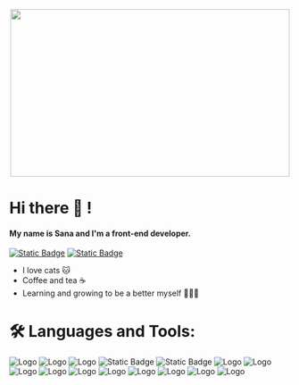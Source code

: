 <div align="center">
  <img src="https://media.giphy.com/media/HV0tHmPREaD0sIixmg/giphy.gif" width="500" height="300"/>
</div>

# Hi there 👋 ! 
#### My name is Sana and I'm a front-end developer. 

[![Static Badge](https://img.shields.io/badge/LinkedIn-blue?style=for-the-badge&link=https%3A%2F%2Fwww.linkedin.com%2Fin%2Fshana-shana%2F)](https://www.linkedin.com/in/shana-shana/)
[![Static Badge](https://img.shields.io/badge/website-pink?style=for-the-badge&link=https%3A%2F%2Fsanaisshana.github.io%2Fportfolio%2F)](https://www.sanayondo.com/)

- I love cats 🐱
- Coffee and tea ☕️
- Learning and growing to be a better myself 👩🏻‍💻

# 🛠️ Languages and Tools:
![Logo](https://img.shields.io/badge/TypeScript-007ACC?style=for-the-badge&logo=typescript&logoColor=white) ![Logo](https://img.shields.io/badge/JavaScript-F7DF1E?style=for-the-badge&logo=javascript&logoColor=black) ![Logo](https://img.shields.io/badge/Java-ED8B00?style=for-the-badge&logo=openjdk&logoColor=white) ![Static Badge](https://img.shields.io/badge/React-20232A?style=for-the-badge&logo=react&logoColor=61DAFB) ![Static Badge](https://img.shields.io/badge/Angular-DD0031?style=for-the-badge&logo=angular&logoColor=white) ![Logo](https://img.shields.io/badge/MongoDB-4EA94B?style=for-the-badge&logo=mongodb&logoColor=white) ![Logo](https://img.shields.io/badge/Node.js-43853D?style=for-the-badge&logo=node.js&logoColor=white) ![Logo](https://img.shields.io/badge/HTML-239120?style=for-the-badge&logo=html5&logoColor=white) ![Logo](https://img.shields.io/badge/CSS-239120?&style=for-the-badge&logo=css3&logoColor=white) ![Logo](https://img.shields.io/badge/Tailwind_CSS-38B2AC?style=for-the-badge&logo=tailwind-css&logoColor=white) ![Logo](https://img.shields.io/badge/Bootstrap-563D7C?style=for-the-badge&logo=bootstrap&logoColor=white) ![Logo](https://img.shields.io/badge/MySQL-00000F?style=for-the-badge&logo=mysql&logoColor=white) ![Logo](https://img.shields.io/badge/PostgreSQL-316192?style=for-the-badge&logo=postgresql&logoColor=white) ![Logo](https://img.shields.io/badge/GIT-E44C30?style=for-the-badge&logo=git&logoColor=white) ![Logo](https://img.shields.io/badge/Figma-F24E1E?style=for-the-badge&logo=figma&logoColor=white)




